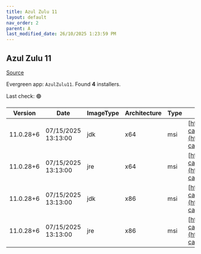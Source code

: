 ```yaml
---
title: Azul Zulu 11
layout: default
nav_order: 2
parent: A
last_modified_date: 26/10/2025 1:23:59 PM
---
```


## Azul Zulu 11

[Source](https://www.azul.com/downloads/#zulu)

Evergreen app: `AzulZulu11`. Found **4** installers.

Last check: 🟢

| Version   | Date                | ImageType | Architecture | Type | URI                                                                                                                                            |
| --------- | ------------------- | --------- | ------------ | ---- | ---------------------------------------------------------------------------------------------------------------------------------------------- |
| 11.0.28+6 | 07/15/2025 13:13:00 | jdk       | x64          | msi  | [https://cdn.azul.com/zulu/bin/zulu11.82.19-ca-jdk11.0.28-win_x64.msi](https://cdn.azul.com/zulu/bin/zulu11.82.19-ca-jdk11.0.28-win_x64.msi)   |
| 11.0.28+6 | 07/15/2025 13:13:00 | jre       | x64          | msi  | [https://cdn.azul.com/zulu/bin/zulu11.82.19-ca-jre11.0.28-win_x64.msi](https://cdn.azul.com/zulu/bin/zulu11.82.19-ca-jre11.0.28-win_x64.msi)   |
| 11.0.28+6 | 07/15/2025 13:13:00 | jdk       | x86          | msi  | [https://cdn.azul.com/zulu/bin/zulu11.82.19-ca-jdk11.0.28-win_i686.msi](https://cdn.azul.com/zulu/bin/zulu11.82.19-ca-jdk11.0.28-win_i686.msi) |
| 11.0.28+6 | 07/15/2025 13:13:00 | jre       | x86          | msi  | [https://cdn.azul.com/zulu/bin/zulu11.82.19-ca-jre11.0.28-win_i686.msi](https://cdn.azul.com/zulu/bin/zulu11.82.19-ca-jre11.0.28-win_i686.msi) |
